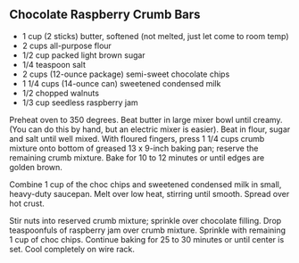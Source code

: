 Chocolate Raspberry Crumb Bars
------------------------------
 
- 1 cup (2 sticks) butter, softened (not melted, just let come to room temp)
- 2 cups all-purpose flour
- 1/2 cup packed light brown sugar
- 1/4 teaspoon salt
- 2 cups (12-ounce package) semi-sweet chocolate chips
- 1 1/4 cups (14-ounce can) sweetened condensed milk
- 1/2 chopped walnuts
- 1/3 cup seedless raspberry jam
 
Preheat oven to 350 degrees.  Beat butter in large mixer bowl until creamy.  (You can do this by hand, but an electric mixer is easier).  Beat in flour, sugar and salt until well mixed.  With floured fingers, press 1 1/4 cups crumb mixture onto bottom of greased 13 x 9-inch baking pan; reserve the remaining crumb mixture.  Bake for 10 to 12 minutes or until edges are golden brown.
 
Combine 1 cup of the choc chips and sweetened condensed milk in small, heavy-duty saucepan.  Melt over low heat, stirring until smooth.  Spread over hot crust.
 
Stir nuts into reserved crumb mixture; sprinkle over chocolate filling.  Drop teaspoonfuls of raspberry jam over crumb mixture.  Sprinkle with remaining 1 cup of choc chips.  Continue baking for 25 to 30 minutes or until center is set.  Cool completely on wire rack.

